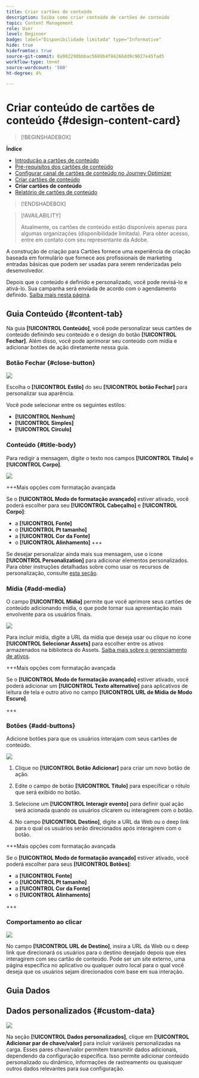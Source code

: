 ```yaml
---
title: Criar cartões de conteúdo
description: Saiba como criar conteúdo de cartões de conteúdo
topic: Content Management
role: User
level: Beginner
badge: label="Disponibilidade limitada" type="Informative"
hide: true
hidefromtoc: true
source-git-commit: 8a902298bbbac5689b4f84266dd9c9027e45fad5
workflow-type: tm+mt
source-wordcount: '560'
ht-degree: 4%

---
```


# Criar conteúdo de cartões de conteúdo {#design-content-card}

>[!BEGINSHADEBOX]

**Índice**

* [Introdução a cartões de conteúdo](get-started-content-card.md)
* [Pré-requisitos dos cartões de conteúdo](content-card-configuration-prereq.md)
* [Configurar canal de cartões de conteúdo no Journey Optimizer](content-card-configuration.md)
* [Criar cartões de conteúdo](create-content-card.md)
* **Criar cartões de conteúdo**
* [Relatório de cartões de conteúdo](content-card-report.md)

>[!ENDSHADEBOX]

>[!AVAILABILITY]
>
>Atualmente, os cartões de conteúdo estão disponíveis apenas para algumas organizações (disponibilidade limitada). Para obter acesso, entre em contato com seu representante da Adobe.

A construção de criação para Cartões fornece uma experiência de criação baseada em formulário que fornece aos profissionais de marketing entradas básicas que podem ser usadas para serem renderizadas pelo desenvolvedor.

Depois que o conteúdo é definido e personalizado, você pode revisá-lo e ativá-lo. Sua campanha será enviada de acordo com o agendamento definido. [Saiba mais nesta página](../campaigns/review-activate-campaign.md).

## Guia Conteúdo {#content-tab}

Na guia **[!UICONTROL Conteúdo]**, você pode personalizar seus cartões de conteúdo definindo seu conteúdo e o design do botão **[!UICONTROL Fechar]**. Além disso, você pode aprimorar seu conteúdo com mídia e adicionar botões de ação diretamente nessa guia.

### Botão Fechar {#close-button}

![](assets/content-card-design-1.png)

Escolha o **[!UICONTROL Estilo]** do seu **[!UICONTROL botão Fechar]** para personalizar sua aparência.

Você pode selecionar entre os seguintes estilos:

* **[!UICONTROL Nenhum]**
* **[!UICONTROL Simples]**
* **[!UICONTROL Círculo]**

### Conteúdo {#title-body}

Para redigir a mensagem, digite o texto nos campos **[!UICONTROL Título]** e **[!UICONTROL Corpo]**.

![](assets/content-card-design-2.png)

+++Mais opções com formatação avançada

Se o **[!UICONTROL Modo de formatação avançado]** estiver ativado, você poderá escolher para seu **[!UICONTROL Cabeçalho]** e **[!UICONTROL Corpo]**:

* a **[!UICONTROL Fonte]**
* o **[!UICONTROL Pt tamanho]**
* a **[!UICONTROL Cor da Fonte]**
* o **[!UICONTROL Alinhamento]**
+++

Se desejar personalizar ainda mais sua mensagem, use o ícone **[!UICONTROL Personalization]** para adicionar elementos personalizados. Para obter instruções detalhadas sobre como usar os recursos de personalização, consulte [esta seção](../personalization/personalize.md).

### Mídia {#add-media}

O campo **[!UICONTROL Mídia]** permite que você aprimore seus cartões de conteúdo adicionando mídia, o que pode tornar sua apresentação mais envolvente para os usuários finais.

![](assets/content-card-design-3.png)

Para incluir mídia, digite a URL da mídia que deseja usar ou clique no ícone **[!UICONTROL Selecionar Assets]** para escolher entre os ativos armazenados na biblioteca do Assets. [Saiba mais sobre o gerenciamento de ativos](../content-management/assets.md).

+++Mais opções com formatação avançada

Se o **[!UICONTROL Modo de formatação avançado]** estiver ativado, você poderá adicionar um **[!UICONTROL Texto alternativo]** para aplicativos de leitura de tela e outro ativo no campo **[!UICONTROL URL de Mídia de Modo Escuro]**.

+++

### Botões {#add-buttons}

Adicione botões para que os usuários interajam com seus cartões de conteúdo.

![](assets/content-card-design-4.png)

1. Clique no **[!UICONTROL Botão Adicionar]** para criar um novo botão de ação.

1. Edite o campo de botão **[!UICONTROL Título]** para especificar o rótulo que será exibido no botão.

1. Selecione um **[!UICONTROL Interagir evento]** para definir qual ação será acionada quando os usuários clicarem ou interagirem com o botão.

1. No campo **[!UICONTROL Destino]**, digite a URL da Web ou o deep link para o qual os usuários serão direcionados após interagirem com o botão.

+++Mais opções com formatação avançada

Se o **[!UICONTROL Modo de formatação avançado]** estiver ativado, você poderá escolher para seus **[!UICONTROL Botões]**:

* a **[!UICONTROL Fonte]**
* o **[!UICONTROL Pt tamanho]**
* a **[!UICONTROL Cor da Fonte]**
* o **[!UICONTROL Alinhamento]**

+++

### Comportamento ao clicar

![](assets/content-card-design-5.png)

No campo **[!UICONTROL URL de Destino]**, insira a URL da Web ou o deep link que direcionará os usuários para o destino desejado depois que eles interagirem com seu cartão de conteúdo. Pode ser um site externo, uma página específica no aplicativo ou qualquer outro local para o qual você deseja que os usuários sejam direcionados com base em sua interação.

## Guia Dados

## Dados personalizados {#custom-data}

![](assets/content-card-design-6.png)

Na seção **[!UICONTROL Dados personalizados]**, clique em **[!UICONTROL Adicionar par de chave/valor]** para incluir variáveis personalizadas na carga. Esses pares chave/valor permitem transmitir dados adicionais, dependendo da configuração específica. Isso permite adicionar conteúdo personalizado ou dinâmico, informações de rastreamento ou quaisquer outros dados relevantes para sua configuração.
